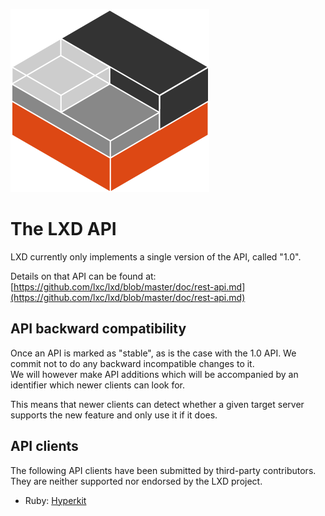![Logo](/static/img/containers.png)

# The LXD API

LXD currently only implements a single version of the API, called "1.0".

Details on that API can be found at:  
[https://github.com/lxc/lxd/blob/master/doc/rest-api.md](https://github.com/lxc/lxd/blob/master/doc/rest-api.md)

## API backward compatibility

Once an API is marked as "stable", as is the case with the 1.0 API. We commit not to do any backward incompatible changes to it.  
We will however make API additions which will be accompanied by an identifier which newer clients can look for.

This means that newer clients can detect whether a given target server supports the new feature and only use it if it does.

## API clients

The following API clients have been submitted by third-party contributors.  They
are neither supported nor endorsed by the LXD project.

* Ruby: [Hyperkit](http://jeffshantz.github.io/hyperkit)
